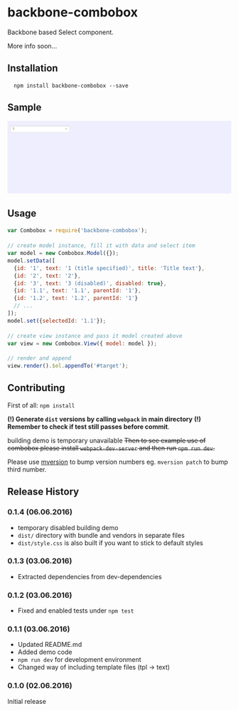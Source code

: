 backbone-combobox
================

Backbone based Select component.

More info soon...

## Installation

```shell
  npm install backbone-combobox --save
```

## Sample

![Sample](https://raw.githubusercontent.com/SlideWorx/backbone-combobox/master/demo/combobox.gif)

## Usage

```js
var Combobox = require('backbone-combobox');

// create model instance, fill it with data and select item
var model = new Combobox.Model({});
model.setData([
  {id: '1', text: '1 (title specified)', title: 'Title text'},
  {id: '2', text: '2'},
  {id: '3', text: '3 (disabled)', disabled: true},
  {id: '1.1', text: '1.1', parentId: '1'},
  {id: '1.2', text: '1.2', parentId: '1'}
  // ...
]);
model.set({selectedId: '1.1'});

// create view instance and pass it model created above
var view = new Combobox.View({ model: model });

// render and append
view.render().$el.appendTo('#target');
```

## Contributing

First of all: `npm install`

**(!) Generate `dist` versions by calling `webpack` in main directory**
**(!) Remember to check if test still passes before commit**.

building demo is temporary unavailable 
~~Then to see example use of combobox please install `webpack-dev-server` and then run `npm run dev`.~~

Please use [mversion](https://github.com/mikaelbr/mversion) to bump version numbers eg. `mversion patch` to bump third number.

## Release History

### 0.1.4 (06.06.2016)
* temporary disabled building demo
* `dist/` directory with bundle and vendors in separate files
* `dist/style.css` is also built if you want to stick to default styles

### 0.1.3 (03.06.2016)
* Extracted dependencies from dev-dependencies

### 0.1.2 (03.06.2016)
* Fixed and enabled tests under `npm test`

### 0.1.1 (03.06.2016)
* Updated README.md
* Added demo code
* `npm run dev` for development environment
* Changed way of including template files (tpl -> text)

### 0.1.0 (02.06.2016)
Initial release
